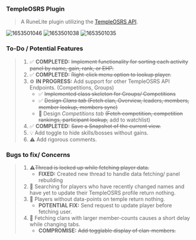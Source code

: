 ### TempleOSRS Plugin

> A RuneLite plugin utilizing the [TempleOSRS API](https://templeosrs.com/api_doc.php). <br>

![1653501046](https://user-images.githubusercontent.com/60162255/170330279-163c0c28-9ac8-47ea-aa28-4d988a1177dc.png)
![1653501038](https://user-images.githubusercontent.com/60162255/170330283-df86edad-24ed-4b62-8cf2-01592d37fbe5.png)
![1653501035](https://user-images.githubusercontent.com/60162255/170330286-85daace1-1698-43a6-b980-4e619acb265b.png)


### To-Do / Potential Features

> 1. ✅ **COMPLETED:** ~~Implement functionality for sorting each activity panel by name, gain, rank, or EHP.~~
> 2. ✅ **COMPLETED:** ~~Right-click menu option to lookup player.~~
> 3. ⚙️ **IN PROGRESS:** Add support for other TempleOSRS API Endpoints. (Competitions, Groups)
>     * ✅ ~~Implemented class skeleton for Groups/ Competitions~~
>     * ✅ ~~Design *Clans tab* (Fetch clan, Overview, leaders, members, member lookup, members sync)~~
>     * 🔧 Design *Competitions tab* ~~(Fetch competition, competition rankings, participant lookup,~~ add to watchlist)
> 4. ✅ **COMPLETED:** ~~Save a Snapshot of the current view.~~
> 5. 💡 Add toggle to hide skills/bosses without gains.
> 6. ⚠️ Add rigorous comments.

### Bugs to fix/ Concerns

> 1. ⚠️~~Thread is locked up while fetching player data.~~
>    * **FIXED:** Created new thread to handle data fetching/ panel rebuilding
> 2. 🐛 Searching for players who have recently changed names and have yet to update their TempleOSRS profile return nothing.
> 3. 🐛 Players without data-points on temple return nothing.
>    * **POTENTIAL FIX:** Send request to update player before fetching user.
> 4. 📓 Fetching clans with larger member-counts causes a short delay while changing tabs.
>    * **COMPROMISE:** ~~Add togglable display of clan-members.~~
